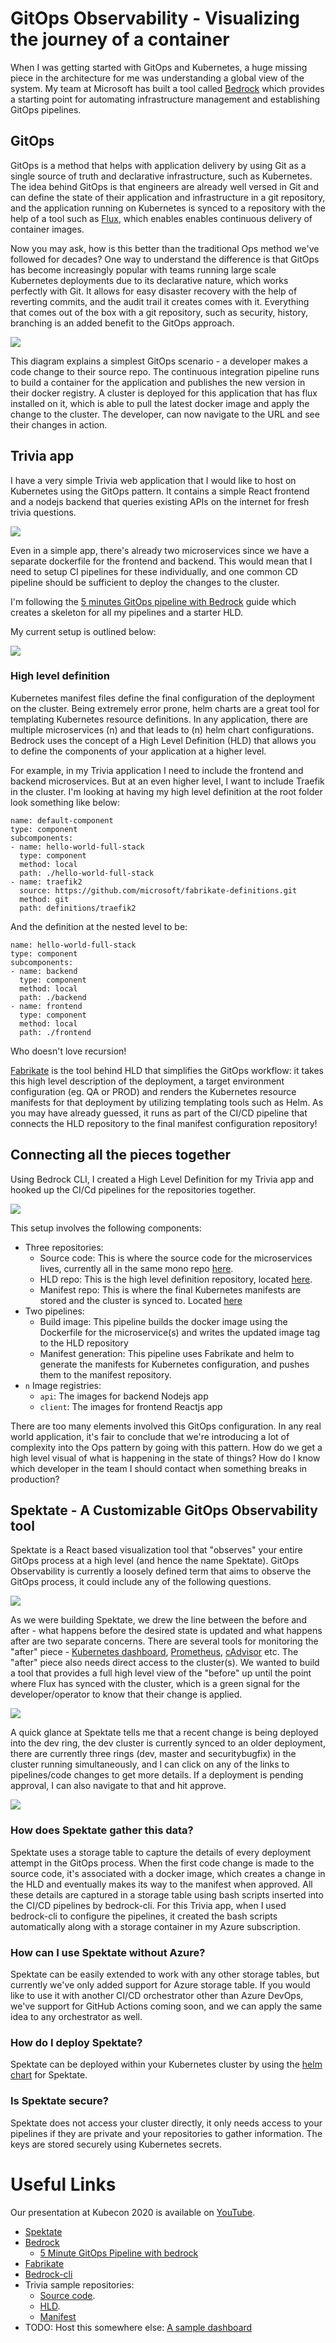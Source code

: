 # GitOps Observability - Visualizing the journey of a container

When I was getting started with GitOps and Kubernetes, a huge missing piece in the architecture for me was understanding a global view of the system. My team at Microsoft has built a tool called [Bedrock](https://github.com/microsoft/bedrock) which provides a starting point for automating infrastructure management and establishing GitOps pipelines. 

## GitOps

GitOps is a method that helps with application delivery by using Git as a single source of truth and declarative infrastructure, such as Kubernetes. The idea behind GitOps is that engineers are already well versed in Git and can define the state of their application and infrastructure in a git repository, and the application running on Kubernetes is synced to a repository with the help of a tool such as [Flux](https://www.weave.works/oss/flux/), which enables enables continuous delivery of container images. 

Now you may ask, how is this better than the traditional Ops method we've followed for decades? One way to understand the difference is that GitOps has become increasingly popular with teams running large scale Kubernetes deployments due to its declarative nature, which works perfectly with Git. It allows for easy disaster recovery with the help of reverting commits, and the audit trail it creates comes with it. Everything that comes out of the box with a git repository, such as security, history, branching is an added benefit to the GitOps approach. 

![](./images/gitops.png)

This diagram explains a simplest GitOps scenario - a developer makes a code change to their source repo. The continuous integration pipeline runs to build a container for the application and publishes the new version in their docker registry. A cluster is deployed for this application that has flux installed on it, which is able to pull the latest docker image and apply the change to the cluster. The developer, can now navigate to the URL and see their changes in action. 

## Trivia app

I have a very simple Trivia web application that I would like to host on Kubernetes using the GitOps pattern. It contains a simple React frontend and a nodejs backend that queries existing APIs on the internet for fresh trivia questions. 

![](./images/trivia.png)

Even in a simple app, there's already two microservices since we have a separate dockerfile for the frontend and backend. This would mean that I need to setup CI pipelines for these individually, and one common CD pipeline should be sufficient to deploy the changes to the cluster.

I'm following the [5 minutes GitOps pipeline with Bedrock](https://github.com/microsoft/bedrock/blob/master/docs/gitops-quickstart.md) guide which creates a skeleton for all my pipelines and a starter HLD. 

My current setup is outlined below:

![](./images/trivia-ci-diagram.png)

### High level definition

Kubernetes manifest files define the final configuration of the deployment on the cluster. Being extremely error prone, helm charts are a great tool for templating Kubernetes resource definitions. In any application, there are multiple microservices (n) and that leads to (n) helm chart configurations. Bedrock uses the concept of a High Level Definition (HLD) that allows you to define the components of your application at a higher level. 

For example, in my Trivia application I need to include the frontend and backend microservices. But at an even higher level, I want to include Traefik in the cluster. I'm looking at having my high level definition at the root folder look something like below: 

```
name: default-component
type: component
subcomponents:
- name: hello-world-full-stack
  type: component
  method: local
  path: ./hello-world-full-stack
- name: traefik2
  source: https://github.com/microsoft/fabrikate-definitions.git
  method: git
  path: definitions/traefik2
```

And the definition at the nested level to be: 

```
name: hello-world-full-stack
type: component
subcomponents:
- name: backend
  type: component
  method: local
  path: ./backend
- name: frontend
  type: component
  method: local
  path: ./frontend
```

Who doesn't love recursion!

[Fabrikate](https://github.com/microsoft/fabrikate) is the tool behind HLD that simplifies the GitOps workflow: it takes this high level description of the deployment, a target environment configuration (eg. QA or PROD) and renders the Kubernetes resource manifests for that deployment by utilizing templating tools such as Helm. As you may have already guessed, it runs as part of the CI/CD pipeline that connects the HLD repository to the final manifest configuration repository! 

## Connecting all the pieces together

Using Bedrock CLI, I created a High Level Definition for my Trivia app and hooked up the CI/Cd pipelines for the repositories together.

![](./images/trivia-desired-setup.png)

This setup involves the following components:
- Three repositories:
  - Source code: This is where the source code for the microservices lives, currently all in the same mono repo [here](https://dev.azure.com/epicstuff/hellobedrock/_git/hello-world-full-stack).
  - HLD repo: This is the high level definition repository, located [here](https://dev.azure.com/epicstuff/hellobedrock/_git/hello-world-full-stack-hld). 
  - Manifest repo: This is where the final Kubernetes manifests are stored and the cluster is synced to. Located [here](https://dev.azure.com/epicstuff/hellobedrock/_git/hello-world-full-stack-manifest)
- Two pipelines:
  - Build image: This pipeline builds the docker image using the Dockerfile for the microservice(s) and writes the updated image tag to the HLD repository
  - Manifest generation: This pipeline uses Fabrikate and helm to generate the manifests for Kubernetes configuration, and pushes them to the manifest repository.
- `n` Image registries: 
  - `api`: The images for backend Nodejs app
  - `client`: The images for frontend Reactjs app

There are too many elements involved this GitOps configuration. In any real world application, it's fair to conclude that we're introducing a lot of complexity into the Ops pattern by going with this pattern. How do we get a high level visual of what is happening in the state of things? How do I know which developer in the team I should contact when something breaks in production?

## Spektate - A Customizable GitOps Observability tool

Spektate is a React based visualization tool that "observes" your entire GitOps process at a high level (and hence the name Spektate). GitOps Observability is currently a loosely defined term that aims to observe the GitOps process, it could include any of the following questions. 

![](./images/observability-split.png)

As we were building Spektate, we drew the line between the before and after - what happens before the desired state is updated and what happens after are two separate concerns. There are several tools for monitoring the "after" piece - [Kubernetes dashboard](https://kubernetes.io/docs/tasks/access-application-cluster/web-ui-dashboard/), [Prometheus](https://prometheus.io/), [cAdvisor](https://github.com/google/cadvisor) etc. The "after" piece also needs direct access to the cluster(s). We wanted to build a tool that provides a full high level view of the "before" up until the point where Flux has synced with the cluster, which is a green signal for the developer/operator to know that their change is applied. 

![](./images/spektate-dashboard.png)

A quick glance at Spektate tells me that a recent change is being deployed into the dev ring, the dev cluster is currently synced to an older deployment, there are currently three rings (dev, master and securitybugfix) in the cluster running simultaneously, and I can click on any of the links to pipelines/code changes to get more details. If a deployment is pending approval, I can also navigate to that and hit approve. 

![](./images/spektate-in-progress-deployments.png)

### How does Spektate gather this data?

Spektate uses a storage table to capture the details of every deployment attempt in the GitOps process. When the first code change is made to the source code, it's associated with a docker image, which creates a change in the HLD and eventually makes its way to the manifest when approved. All these details are captured in a storage table using bash scripts inserted into the CI/CD pipelines by bedrock-cli. For this Trivia app, when I used bedrock-cli to configure the pipelines, it created the bash scripts automatically along with a storage container in my Azure subscription. 

### How can I use Spektate without Azure?

Spektate can be easily extended to work with any other storage tables, but currently we've only added support for Azure storage table. If you would like to use it with another CI/CD orchestrator other than Azure DevOps, we've support for GitHub Actions coming soon, and we can apply the same idea to any orchestrator as well. 

### How do I deploy Spektate?

Spektate can be deployed within your Kubernetes cluster by using the [helm chart](https://github.com/microsoft/spektate/tree/master/chart) for Spektate. 

### Is Spektate secure? 

Spektate does not access your cluster directly, it only needs access to your pipelines if they are private and your repositories to gather information. The keys are stored securely using Kubernetes secrets. 

# Useful Links

Our presentation at Kubecon 2020 is available on [YouTube](https://www.youtube.com/watch?v=JfQvAtsZP7Y). 

- [Spektate](https://github.com/microsoft/spektate)
- [Bedrock](https://github.com/Microsoft/bedrock)
  - [5 Minute GitOps Pipeline with bedrock](https://github.com/microsoft/bedrock/blob/master/docs/gitops-quickstart.md)
- [Fabrikate](https://github.com/microsoft/fabrikate)
- [Bedrock-cli](https://github.com/Microsoft/bedrock-cli)
- Trivia sample repositories: 
  - [Source code](https://dev.azure.com/epicstuff/hellobedrock/_git/hello-world-full-stack).
  - [HLD](https://dev.azure.com/epicstuff/hellobedrock/_git/hello-world-full-stack-hld). 
  - [Manifest](https://dev.azure.com/epicstuff/hellobedrock/_git/hello-world-full-stack-manifest)
- TODO: Host this somewhere else: [A sample dashboard](http://40.64.74.69:5000/)





